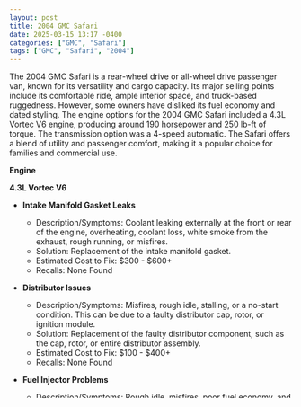 ```yaml
---
layout: post
title: 2004 GMC Safari
date: 2025-03-15 13:17 -0400
categories: ["GMC", "Safari"]
tags: ["GMC", "Safari", "2004"]
---
```

The 2004 GMC Safari is a rear-wheel drive or all-wheel drive passenger van, known for its versatility and cargo capacity. Its major selling points include its comfortable ride, ample interior space, and truck-based ruggedness. However, some owners have disliked its fuel economy and dated styling. The engine options for the 2004 GMC Safari included a 4.3L Vortec V6 engine, producing around 190 horsepower and 250 lb-ft of torque. The transmission option was a 4-speed automatic. The Safari offers a blend of utility and passenger comfort, making it a popular choice for families and commercial use.

**Engine**

**4.3L Vortec V6**

*   **Intake Manifold Gasket Leaks**
    *   Description/Symptoms: Coolant leaking externally at the front or rear of the engine, overheating, coolant loss, white smoke from the exhaust, rough running, or misfires.
    *   Solution: Replacement of the intake manifold gasket.
    *   Estimated Cost to Fix: $300 - $600+
    *   Recalls: None Found

*   **Distributor Issues**
    *   Description/Symptoms: Misfires, rough idle, stalling, or a no-start condition. This can be due to a faulty distributor cap, rotor, or ignition module.
    *   Solution: Replacement of the faulty distributor component, such as the cap, rotor, or entire distributor assembly.
    *   Estimated Cost to Fix: $100 - $400+
    *   Recalls: None Found

*   **Fuel Injector Problems**
    *   Description/Symptoms: Rough idle, misfires, poor fuel economy, and difficulty starting. Clogged or failing fuel injectors can disrupt the air/fuel mixture.
    *   Solution: Cleaning or replacement of the faulty fuel injectors.
    *   Estimated Cost to Fix: $200 - $600+
    *   Recalls: None Found

**Transmission**

**4-Speed Automatic (4L60E)**

*   **Slipping or Erratic Shifting**
    *   Description/Symptoms: Transmission slipping between gears, delayed engagement, harsh or erratic shifting, and overall poor performance.
    *   Solution: Rebuild or replacement of the transmission, including replacement of worn clutches and bands.
    *   Estimated Cost to Fix: $1,500 - $3,000+
    *   Recalls: None Found

*   **Torque Converter Failure**
    *   Description/Symptoms: Shuddering or vibration at low speeds, stalling at idle, and poor acceleration.
    *   Solution: Replacement of the torque converter.
    *   Estimated Cost to Fix: $500 - $1,200+
    *   Recalls: None Found

**Suspension**

*   **Worn Ball Joints and Control Arm Bushings**
    *   Description/Symptoms: Clunking noises from the front suspension, uneven tire wear, and loose or wandering steering.
    *   Solution: Replacement of the worn ball joints and/or control arm bushings.
    *   Estimated Cost to Fix: $200 - $500+ per side
    *   Recalls: None Found

*   **Sagging Leaf Springs (Rear)**
    *   Description/Symptoms: Rear of the vehicle sagging, especially when loaded, reduced ride height, and compromised handling.
    *   Solution: Replacement of the rear leaf springs.
    *   Estimated Cost to Fix: $300 - $700+ per side
    *   Recalls: None Found

**Electrical**

*   **Power Door Lock Failures**
    *   Description/Symptoms: Power door locks failing to operate, intermittently working, or only working on some doors.
    *   Solution: Replacement of the faulty door lock actuators or repair of wiring issues.
    *   Estimated Cost to Fix: $100 - $300+ per door
    *   Recalls: None Found

*   **Instrument Cluster Issues**
    *   Description/Symptoms: Gauges not working properly, flickering, or displaying incorrect readings.
    *   Solution: Repair or replacement of the instrument cluster.
    *   Estimated Cost to Fix: $200 - $500+
    *   Recalls: None Found

**Exterior**

*   **Rust (Body Panels)**
    *   Description/Symptoms: Rust developing on the rocker panels, wheel wells, and lower body panels.
    *   Solution: Rust repair by cutting out rusted panels and welding in new metal, followed by bodywork and paint.
    *   Estimated Cost to Fix: $300 - $1,000+ per panel, depending on severity
    *   Recalls: None Found

**Interior**

*   **Headliner Sagging**
    *   Description/Symptoms: The headliner fabric detaching from the roof and sagging down.
    *   Solution: Replacement or re-gluing of the headliner fabric.
    *   Estimated Cost to Fix: $200 - $500+
    *   Recalls: None Found

*   **Broken or Faulty Window Regulators**
    *   Description/Symptoms: Windows failing to roll up or down, making grinding noises, or getting stuck.
    *   Solution: Replacement of the window regulator.
    *   Estimated Cost to Fix: $150 - $400+ per window
    *   Recalls: None Found

**Summary**

The 2004 GMC Safari, while a versatile and spacious van, is prone to several common issues related to its age and typical usage. Engine problems such as intake manifold leaks and fuel injector issues are prevalent, along with transmission concerns like slipping and torque converter failure. Suspension components like ball joints and leaf springs tend to wear out, and electrical issues with power door locks and instrument clusters are frequently reported. Rust is a common concern for exterior panels, while interior issues include sagging headliners and window regulator failures. The severity of these issues ranges from relatively minor repairs to potentially costly engine and transmission overhauls, making a thorough inspection crucial for prospective buyers. The estimated costs for these repairs can vary widely depending on the extent of the damage and the labor rates in the area.

